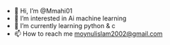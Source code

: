 - 👋 Hi, I’m @Mmahi01
- 👀 I’m interested in Ai machine learning 
- 🌱 I’m currently learning python & c 
- 📫 How to reach me moynulislam2002@gmail.com

<!---
Mmahi01/Mmahi01 is a ✨ special ✨ repository because its `README.md` (this file) appears on your GitHub profile.
You can click the Preview link to take a look at your changes.
--->
